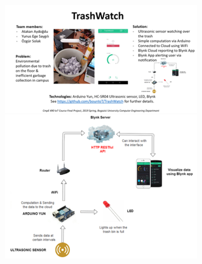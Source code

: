 
![TrashWatch Report](https://github.com/bounIoT/TrashWatch/blob/master/Figures/TrashWatch%20One%20Pager%20Report.png?raw=true "TrashWatch Report")
![IoT Architecture](https://github.com/bounIoT/TrashWatch/blob/master/Figures/iot-architecture.png "IoT Architecture")

